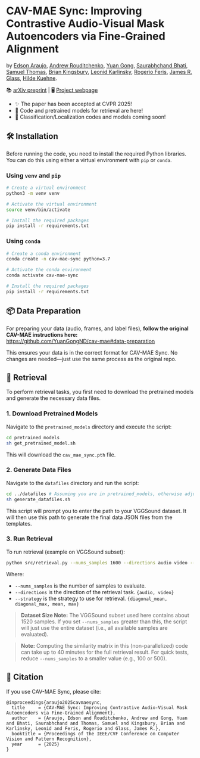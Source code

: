 # CAV-MAE Sync: Improving Contrastive Audio-Visual Mask Autoencoders via Fine-Grained Alignment

by [Edson Araujo](https://edsonroteia.github.io/), [Andrew Rouditchenko](https://people.csail.mit.edu/roudi/), [Yuan Gong](https://yuangongnd.github.io/), [Saurabhchand Bhati](https://scholar.google.com/citations?user=eVc2TGkAAAAJ&hl=en), [Samuel Thomas](https://research.ibm.com/people/samuel-thomas), [Brian Kingsbury](https://research.ibm.com/people/brian-kingsbury), [Leonid Karlinsky](https://scholar.google.com/citations?user=WbO7tjYAAAAJ&hl=en), [Rogerio Feris](https://research.ibm.com/people/rogerio-feris), [James R. Glass](https://www.csail.mit.edu/person/jim-glass), [Hilde Kuehne](https://hildekuehne.github.io/).

📚 [arXiv preprint](https://arxiv.org/abs/2505.01237) | 🖥️ [Project webpage](https://edsonroteia.github.io/cav-mae-sync)

- ✨ The paper has been accepted at CVPR 2025!
- 🚀 Code and pretrained models for retrieval are here! 
- 🚧 Classification/Localization codes and models coming soon!


## 🛠️ Installation

Before running the code, you need to install the required Python libraries. You can do this using either a virtual environment with `pip` or `conda`.

### Using `venv` and `pip`

```bash
# Create a virtual environment
python3 -m venv venv

# Activate the virtual environment
source venv/bin/activate

# Install the required packages
pip install -r requirements.txt
```

### Using `conda`

```bash
# Create a conda environment 
conda create -n cav-mae-sync python=3.7

# Activate the conda environment
conda activate cav-mae-sync

# Install the required packages
pip install -r requirements.txt
```


## 📦 Data Preparation

For preparing your data (audio, frames, and label files), **follow the original CAV-MAE instructions here:**  
https://github.com/YuanGongND/cav-mae#data-preparation

This ensures your data is in the correct format for CAV-MAE Sync. No changes are needed—just use the same process as the original repo.


## 🚀 Retrieval

To perform retrieval tasks, you first need to download the pretrained models and generate the necessary data files.

### 1. Download Pretrained Models

Navigate to the `pretrained_models` directory and execute the script:

```bash
cd pretrained_models
sh get_pretrained_model.sh
```

This will download the `cav_mae_sync.pth` file.

### 2. Generate Data Files

Navigate to the `datafiles` directory and run the script:

```bash
cd ../datafiles # Assuming you are in pretrained_models, otherwise adjust path
sh generate_datafiles.sh
```
This script will prompt you to enter the path to your VGGSound dataset. It will then use this path to generate the final data JSON files from the templates.

### 3. Run Retrieval

To run retrieval (example on VGGSound subset):

```bash
python src/retrieval.py --nums_samples 1600 --directions audio video --strategy diagonal_mean
```

Where:
- `--nums_samples` is the number of samples to evaluate.
- `--directions` is the direction of the retrieval task. `{audio, video}`
- `--strategy` is the strategy to use for retrieval. `{diagonal_mean, diagonal_max, mean, max}`


> **Dataset Size Note:** The VGGSound subset used here contains about 1520 samples. If you set `--nums_samples` greater than this, the script will just use the entire dataset (i.e., all available samples are evaluated).

> **Note:** Computing the similarity matrix in this (non-parallelized) code can take up to 40 minutes for the full retrieval result. For quick tests, reduce `--nums_samples` to a smaller value (e.g., 100 or 500).


## 📌 Citation

If you use CAV-MAE Sync, please cite:

```
@inproceedings{araujo2025cavmaesync,
  title     = {CAV-MAE Sync: Improving Contrastive Audio-Visual Mask Autoencoders via Fine-Grained Alignment},
  author    = {Araujo, Edson and Rouditchenko, Andrew and Gong, Yuan and Bhati, Saurabhchand and Thomas, Samuel and Kingsbury, Brian and Karlinsky, Leonid and Feris, Rogerio and Glass, James R.},
  booktitle = {Proceedings of the IEEE/CVF Conference on Computer Vision and Pattern Recognition},
  year      = {2025}
}

```

